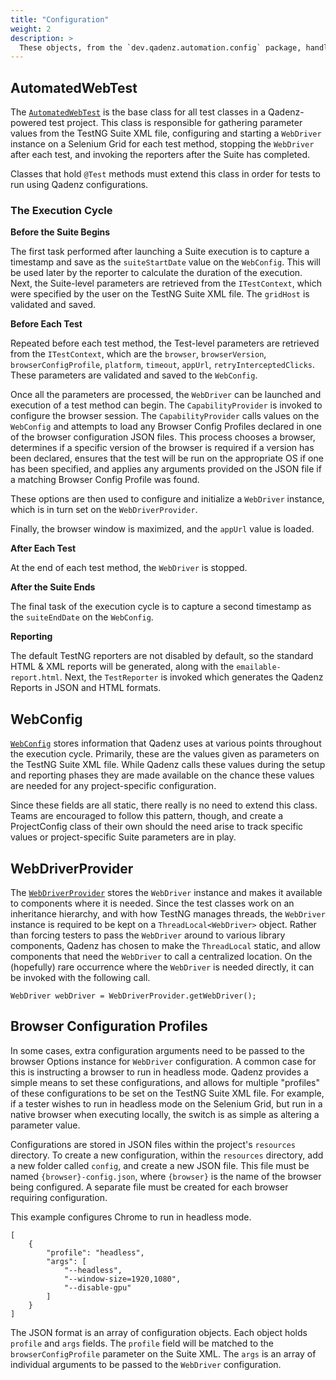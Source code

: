 ```yaml
---
title: "Configuration"
weight: 2
description: >
  These objects, from the `dev.qadenz.automation.config` package, handle Suite and Test configuration tasks.
---
```


## AutomatedWebTest

The [`AutomatedWebTest`](https://github.com/qadenz/qadenz/blob/master/src/main/java/dev/qadenz/automation/config/AutomatedWebTest.java) is the base class for all test classes in a Qadenz-powered test project. This class is responsible for gathering parameter values from the TestNG Suite XML file, configuring and starting a `WebDriver` instance on a Selenium Grid for each test method, stopping the `WebDriver` after each test, and invoking the reporters after the Suite has completed.

Classes that hold `@Test` methods must extend this class in order for tests to run using Qadenz configurations.

### The Execution Cycle

**Before the Suite Begins**

The first task performed after launching a Suite execution is to capture a timestamp and save as the `suiteStartDate` value on the `WebConfig`. This will be used later by the reporter to calculate the duration of the execution. Next, the Suite-level parameters are retrieved from the `ITestContext`, which were specified by the user on the TestNG Suite XML file. The  `gridHost` is validated and saved.

**Before Each Test**

Repeated before each test method, the Test-level parameters are retrieved from the `ITestContext`, which are the `browser`, `browserVersion`, `browserConfigProfile`, `platform`, `timeout`, `appUrl`, `retryInterceptedClicks`. These parameters are validated and saved to the `WebConfig`.

Once all the parameters are processed, the `WebDriver` can be launched and execution of a test method can begin. The `CapabilityProvider` is invoked to configure the browser session. The `CapabilityProvider` calls values on the `WebConfig` and attempts to load any Browser Config Profiles declared in one of the browser configuration JSON files. This process chooses a browser, determines if a specific version of the browser is required if a version has been declared, ensures that the test will be run on the appropriate OS if one has been specified, and applies any arguments provided on the JSON file if a matching Browser Config Profile was found.

These options are then used to configure and initialize a `WebDriver` instance, which is in turn set on the `WebDriverProvider`.

Finally, the browser window is maximized, and the `appUrl` value is loaded.

**After Each Test**

At the end of each test method, the `WebDriver` is stopped.

**After the Suite Ends**

The final task of the execution cycle is to capture a second timestamp as the `suiteEndDate` on the `WebConfig`.

**Reporting**

The default TestNG reporters are not disabled by default, so the standard HTML & XML reports will be generated, along with the `emailable-report.html`. Next, the `TestReporter` is invoked which generates the Qadenz Reports in JSON and HTML formats.

## WebConfig

[`WebConfig`](https://github.com/qadenz/qadenz/blob/master/src/main/java/dev/qadenz/automation/config/WebConfig.java) stores information that Qadenz uses at various points throughout the execution cycle. Primarily, these are the values given as parameters on the TestNG Suite XML file. While Qadenz calls these values during the setup and reporting phases they are made available on the chance these values are needed for any project-specific configuration.

Since these fields are all static, there really is no need to extend this class. Teams are encouraged to follow this pattern, though, and create a ProjectConfig class of their own should the need arise to track specific values or project-specific Suite parameters are in play.

## WebDriverProvider

The [`WebDriverProvider`](https://github.com/qadenz/qadenz/blob/master/src/main/java/dev/qadenz/automation/config/WebDriverProvider.java) stores the `WebDriver` instance and makes it available to components where it is needed. Since the test classes work on an inheritance hierarchy, and with how TestNG manages threads, the `WebDriver` instance is required to be kept on a `ThreadLocal<WebDriver>` object. Rather than forcing testers to pass the `WebDriver` around to various library components, Qadenz has chosen to make the `ThreadLocal` static, and allow components that need the `WebDriver` to call a centralized location. On the (hopefully) rare occurrence where the `WebDriver` is needed directly, it can be invoked with the following call.

```
WebDriver webDriver = WebDriverProvider.getWebDriver();
```

## Browser Configuration Profiles

In some cases, extra configuration arguments need to be passed to the browser Options instance for `WebDriver` configuration. A common case for this is instructing a browser to run in headless mode. Qadenz provides a simple means to set these configurations, and allows for multiple "profiles" of these configurations to be set on the TestNG Suite XML file. For example, if a tester wishes to run in headless mode on the Selenium Grid, but run in a native browser when executing locally, the switch is as simple as altering a parameter value.

Configurations are stored in JSON files within the project's `resources` directory. To create a new configuration, within the `resources` directory, add a new folder called `config`, and create a new JSON file. This file must be named `{browser}-config.json`, where `{browser}` is the name of the browser being configured. A separate file must be created for each browser
requiring configuration.

This example configures Chrome to run in headless mode.

```
[
    {
        "profile": "headless",
        "args": [
            "--headless",
            "--window-size=1920,1080",
            "--disable-gpu"
        ]
    }
]
```

The JSON format is an array of configuration objects. Each object holds `profile` and `args` fields. The `profile` field will be matched to the `browserConfigProfile` parameter on the Suite XML. The `args` is an array of individual arguments to be passed to the `WebDriver` configuration.

